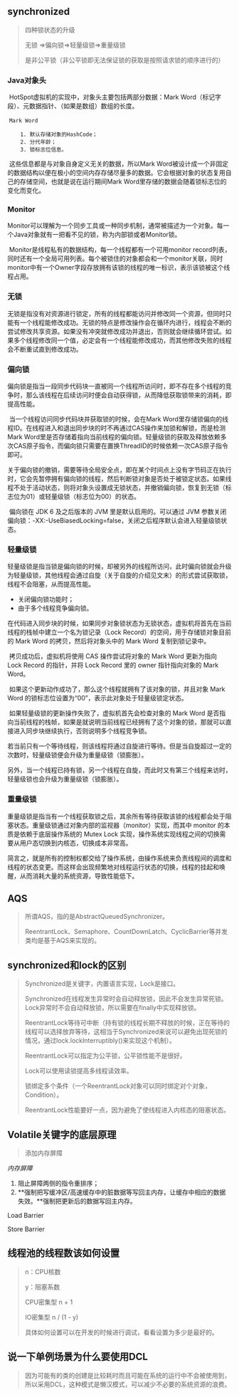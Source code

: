 ## synchronized

> 四种锁状态的升级
>
> 无锁 =>偏向锁=>轻量级锁=>重量级锁
>
> 是非公平锁（非公平锁即无法保证锁的获取是按照请求锁的顺序进行的）

### Java对象头

​		HotSpot虚拟机的实现中，对象头主要包括两部分数据：Mark Word（标记字段）、元数据指针、（如果是数组）数组的长度。	

​		`Mark Word`

  		1. 默认存储对象的HashCode；
  		2. 分代年龄；
  		3. 锁标志位信息。

​      这些信息都是与对象自身定义无关的数据，所以Mark Word被设计成一个非固定的数据结构以便在极小的空间内存存储尽量多的数据。它会根据对象的状态复用自己的存储空间，也就是说在运行期间Mark Word里存储的数据会随着锁标志位的变化而变化。

### Monitor

​		Monitor可以理解为一个同步工具或一种同步机制，通常被描述为一个对象。每一个Java对象就有一把看不见的锁，称为内部锁或者Monitor锁。

​		Monitor是线程私有的数据结构，每一个线程都有一个可用monitor record列表，同时还有一个全局可用列表。每个被锁住的对象都会和一个monitor关联，同时monitor中有一个Owner字段存放拥有该锁的线程的唯一标识，表示该锁被这个线程占用。

### 无锁

​		无锁是指没有对资源进行锁定，所有的线程都能访问并修改同一个资源，但同时只能有一个线程能修改成功。无锁的特点是修改操作会在循环内进行，线程会不断的尝试修改共享资源。如果没有冲突就修改成功并退出，否则就会继续循环尝试。如果多个线程修改同一个值，必定会有一个线程能修改成功，而其他修改失败的线程会不断重试直到修改成功。

### 偏向锁

​		偏向锁是指当一段同步代码块一直被同一个线程所访问时，即不存在多个线程的竞争时，那么该线程在后续访问时便会自动获得锁，从而降低获取锁带来的消耗，即提高性能。

​		当一个线程访问同步代码块并获取锁的时候，会在Mark Word里存储锁偏向的线程ID。在线程进入和退出同步块的时不再通过CAS操作来加锁和解锁，而是检测Mark Word里是否存储着指向当前线程的偏向锁。轻量级锁的获取及释放依赖多次CAS原子指令，而偏向锁只需要在置换ThreadID的时候依赖一次CAS原子指令即可。

​		关于偏向锁的撤销，需要等待全局安全点，即在某个时间点上没有字节码正在执行时，它会先暂停拥有偏向锁的线程，然后判断锁对象是否处于被锁定状态。如果线程不处于活动状态，则将对象头设置成无锁状态，并撤销偏向锁，恢复到无锁（标志位为01）或轻量级锁（标志位为00）的状态。

​		偏向锁在 JDK 6 及之后版本的 JVM 里是默认启用的。可以通过 JVM 参数关闭偏向锁：-XX:-UseBiasedLocking=false，关闭之后程序默认会进入轻量级锁状态。

### 轻量级锁

​		轻量级锁是指当锁是偏向锁的时候，却被另外的线程所访问，此时偏向锁就会升级为轻量级锁，其他线程会通过自旋（关于自旋的介绍见文末）的形式尝试获取锁，线程不会阻塞，从而提高性能。

- 关闭偏向锁功能时；
- 由于多个线程竞争偏向锁。

​      在代码进入同步块的时候，如果同步对象锁状态为无锁状态，虚拟机将首先在当前线程的栈帧中建立一个名为锁记录（Lock Record）的空间，用于存储锁对象目前的 Mark Word 的拷贝，然后将对象头中的 Mark Word 复制到锁记录中。

​		拷贝成功后，虚拟机将使用 CAS 操作尝试将对象的 Mark Word 更新为指向 Lock Record 的指针，并将 Lock Record 里的 owner 指针指向对象的 Mark Word。

​		如果这个更新动作成功了，那么这个线程就拥有了该对象的锁，并且对象 Mark Word 的锁标志位设置为“00”，表示此对象处于轻量级锁定状态。

​		如果轻量级锁的更新操作失败了，虚拟机首先会检查对象的 Mark Word 是否指向当前线程的栈帧，如果是就说明当前线程已经拥有了这个对象的锁，那就可以直接进入同步块继续执行，否则说明多个线程竞争锁。

​		若当前只有一个等待线程，则该线程将通过自旋进行等待。但是当自旋超过一定的次数时，轻量级锁便会升级为重量级锁（锁膨胀）。

​		另外，当一个线程已持有锁，另一个线程在自旋，而此时又有第三个线程来访时，轻量级锁也会升级为重量级锁（锁膨胀）。

### 重量级锁

​		重量级锁是指当有一个线程获取锁之后，其余所有等待获取该锁的线程都会处于阻塞状态。重量级锁通过对象内部的监视器（monitor）实现，而其中 monitor 的本质是依赖于底层操作系统的 Mutex Lock 实现，操作系统实现线程之间的切换需要从用户态切换到内核态，切换成本非常高。

​		简言之，就是所有的控制权都交给了操作系统，由操作系统来负责线程间的调度和线程的状态变更。而这样会出现频繁地对线程运行状态的切换，线程的挂起和唤醒，从而消耗大量的系统资源，导致性能低下。

## AQS

> 所谓AQS，指的是AbstractQueuedSynchronizer。
>
> ReentrantLock、Semaphore、CountDownLatch、CyclicBarrier等并发类均是基于AQS来实现的。

## synchronized和lock的区别

> Synchronized是关键字，内置语言实现，Lock是接口。
>
> Synchronized在线程发生异常时会自动释放锁，因此不会发生异常死锁。Lock异常时不会自动释放锁，所以需要在finally中实现释放锁。
>
> ReentrantLock等待可中断（持有锁的线程长期不释放的时候，正在等待的线程可以选择放弃等待，这相当于Synchronized来说可以避免出现死锁的情况，通过lock.lockInterruptibly()来实现这个机制）。
>
> ReentrantLock可以指定为公平锁，公平锁性能不是很好。
>
> Lock可以使用读锁提高多线程读效率。
>
> 锁绑定多个条件（一个ReentrantLock对象可以同时绑定对个对象，Condition）。
>
> ReentrantLock性能要好一点，因为避免了使线程进入内核态的阻塞状态。

## Volatile关键字的底层原理

> 添加内存屏障

*内存屏障*

1. 阻止屏障两侧的指令重排序；
2. **强制把写缓冲区/高速缓存中的脏数据等写回主内存，让缓存中相应的数据失效。**强制把更新后的数据写回主内存。

Load Barrier

Store Barrier

## 线程池的线程数该如何设置

> n：CPU核数
>
> y：阻塞系数
>
> CPU密集型	n + 1
>
> IO密集型	n / (1 - y)
>
> 具体如何设置可以在开发的时候进行调试，看看设置为多少是最好的。

## 说一下单例场景为什么要使用DCL

> 因为可能有的类的创建是比较耗时而且可能在系统的运行中不会被使用到，所以采用DCL，这种模式是懒汉模式，可以减少不必要的系统资源的浪费。